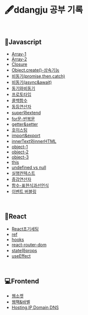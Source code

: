 
# 🖋ddangju 공부 기록

<br>

## 📒Javascript

- [Array-1](https://github.com/ddangju/TIL/blob/master/Javascript/Array.md) <br>
- [Array-2](https://github.com/ddangju/TIL/blob/master/Javascript/Array2.md) <br>
- [Closure](https://github.com/ddangju/TIL/blob/master/Javascript/Closure.md)<br>
- [Object.create()-상속기능](https://github.com/ddangju/TIL/blob/master/Javascript/Object.create().md) <br>
- [비동기(promise,then,catch)](https://github.com/ddangju/TIL/blob/master/Javascript/Promise%2Cthen%2Ccatch.md)<br>
- [비동기(async&await)](https://github.com/ddangju/TIL/blob/master/Javascript/async%26await.md) <br>
- [동기와비동기](https://github.com/ddangju/TIL/blob/master/Javascript/%EB%8F%99%EA%B8%B0%EC%99%80%20%EB%B9%84%EB%8F%99%EA%B8%B0.md)<br>
- [프로토타입](https://github.com/ddangju/TIL/blob/master/Javascript/Prototype.md)<br>
- [콜백함수](https://github.com/ddangju/TIL/blob/master/Javascript/callback.md) <br>
- [동등연산자](https://github.com/ddangju/TIL/blob/master/Javascript/equality.md) <br>
- [super와extend](https://github.com/ddangju/TIL/blob/master/Javascript/extends%EC%99%80super.md) <br>
- [for문-반복문](https://github.com/ddangju/TIL/blob/master/Javascript/for%EB%AC%B8.md)<br>
- [getter&setter](https://github.com/ddangju/TIL/blob/master/Javascript/getter%26setter.md)<br>
- [호이스팅](https://github.com/ddangju/TIL/blob/master/Javascript/hoisting.md)<br>
- [import&export](https://github.com/ddangju/TIL/blob/master/Javascript/import%26export.md)<br>
- [innerText와innerHTML](https://github.com/ddangju/TIL/blob/master/Javascript/innerText%20vs%20innerHTML.md)<br>
- [object-1](https://github.com/ddangju/TIL/blob/master/Javascript/object.md)<br>
- [object-2](https://github.com/ddangju/TIL/blob/master/Javascript/object2.md)<br>
- [object-3](https://github.com/ddangju/TIL/blob/master/Javascript/object3.md)<br>
- [this](https://github.com/ddangju/TIL/blob/master/Javascript/this.md)<br>
- [undefined vs null](https://github.com/ddangju/TIL/blob/master/Javascript/undefined%20vs%20null.md)<br>
- [실행컨텍스트](https://github.com/ddangju/TIL/blob/master/Javascript/%EC%8B%A4%ED%96%89%EC%BB%A8%ED%85%8D%EC%8A%A4%ED%8A%B8.md)<br>
- [증감연산자](https://github.com/ddangju/TIL/blob/master/Javascript/%EC%A6%9D%EA%B0%90%EC%97%B0%EC%82%B0%EC%9E%90.md)<br>
- [함수-표현식과선언식](https://github.com/ddangju/TIL/blob/master/Javascript/%ED%95%A8%EC%88%98%20%ED%91%9C%ED%98%84%EC%8B%9D%26%ED%95%A8%EC%88%98%20%EC%84%A0%EC%96%B8%EC%8B%9D.md)
- [이벤트 버블링](https://github.com/ddangju/TIL/blob/master/Javascript/%EC%9D%B4%EB%B2%A4%ED%8A%B8%EB%B2%84%EB%B8%94%EB%A7%81.md)

<br>

## 📘React



- [React초기세팅](https://github.com/ddangju/TIL/blob/master/React/React%EC%B4%88%EA%B8%B0%EC%84%B8%ED%8C%85.md)<br>
- [ref](https://github.com/ddangju/TIL/blob/master/React/Ref.md)<br>
- [hooks](https://github.com/ddangju/TIL/blob/master/React/hooks.md)<br>
- [react-router-dom](https://github.com/ddangju/TIL/blob/master/React/react-router-dom.md)<br>
- [state와props](https://github.com/ddangju/TIL/blob/master/React/state%26props.md)<br>
- [useEffect](https://github.com/ddangju/TIL/blob/master/React/useEffect.md)

<br>


## 💻Frontend

- [웹소켓](https://github.com/ddangju/TIL/blob/master/Frontend/WebSocket.md) <br>
- [웹팩&바벨](https://github.com/ddangju/TIL/blob/master/Frontend/%EC%9B%B9%ED%8C%A9%26%EB%B0%94%EB%B2%A8.md) <br>
- [Hosting,IP,Domain,DNS](https://github.com/ddangju/TIL/blob/master/Frontend/%EC%9B%B9(Hosting%2C%20IP%2C%20Domain%2C%20DNS).md) <br>

